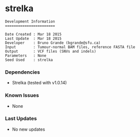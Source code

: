 # strelka

```
Development Information
=======================

Date Created : Mar 18 2015
Last Update  : Mar 18 2015
Developer    : Bruno Grande (bgrande@sfu.ca)
Input        : Tumour-normal BAM files, reference FASTA file
Output       : VCF files (SNVs and indels)
Parameters   : None
Seed Used    : strelka
```

### Dependencies

- Strelka (tested with v1.0.14)

### Known Issues

- None

### Last Updates

- No new updates
